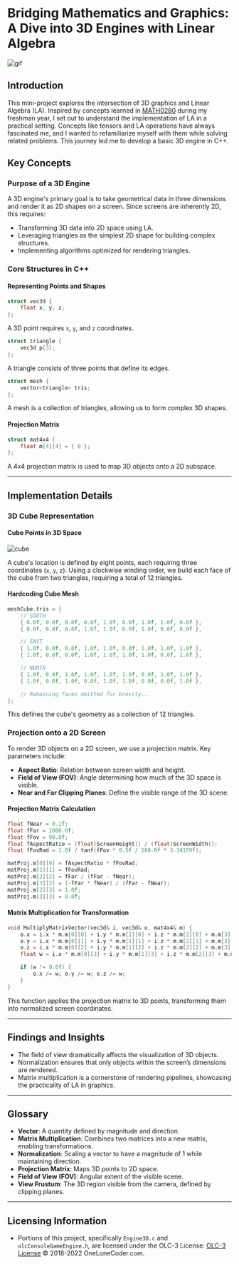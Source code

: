 # Bridging Mathematics and Graphics: A Dive into 3D Engines with Linear Algebra

![gif](https://github.com/user-attachments/assets/e739e446-7e70-4158-8abf-1b3d9dcc05d3)

## Introduction

This mini-project explores the intersection of 3D graphics and Linear Algebra (LA). Inspired by concepts learned in [MATH0280](https://catalog.upp.pitt.edu/preview_course_nopop.php?catoid=5&coid=6923) during my freshman year, I set out to understand the implementation of LA in a practical setting. Concepts like tensors and LA operations have always fascinated me, and I wanted to refamiliarize myself with them while solving related problems. This journey led me to develop a basic 3D engine in C++.

## Key Concepts

### Purpose of a 3D Engine
A 3D engine's primary goal is to take geometrical data in three dimensions and render it as 2D shapes on a screen. Since screens are inherently 2D, this requires:

- Transforming 3D data into 2D space using LA.
- Leveraging triangles as the simplest 2D shape for building complex structures.
- Implementing algorithms optimized for rendering triangles.

### Core Structures in C++

#### Representing Points and Shapes
```cpp
struct vec3d {
    float x, y, z;
};
```
A 3D point requires `x`, `y`, and `z` coordinates.

```cpp
struct triangle {
    vec3d p[3];
};
```
A triangle consists of three points that define its edges.

```cpp
struct mesh {
    vector<triangle> tris;
};
```
A mesh is a collection of triangles, allowing us to form complex 3D shapes.

#### Projection Matrix
```cpp
struct mat4x4 {
    float m[4][4] = { 0 };
};
```
A 4x4 projection matrix is used to map 3D objects onto a 2D subspace.

---

## Implementation Details

### 3D Cube Representation
#### Cube Points in 3D Space
![cube](https://www.math.brown.edu/tbanchof/Beyond3d/Images/chapter8/image04.jpg)

A cube's location is defined by eight points, each requiring three coordinates (`x`, `y`, `z`). Using a clockwise winding order, we build each face of the cube from two triangles, requiring a total of 12 triangles.

#### Hardcoding Cube Mesh
```cpp
meshCube.tris = {
    // SOUTH
    { 0.0f, 0.0f, 0.0f, 0.0f, 1.0f, 0.0f, 1.0f, 1.0f, 0.0f },
    { 0.0f, 0.0f, 0.0f, 1.0f, 1.0f, 0.0f, 1.0f, 0.0f, 0.0f },

    // EAST
    { 1.0f, 0.0f, 0.0f, 1.0f, 1.0f, 0.0f, 1.0f, 1.0f, 1.0f },
    { 1.0f, 0.0f, 0.0f, 1.0f, 1.0f, 1.0f, 1.0f, 0.0f, 1.0f },

    // NORTH
    { 1.0f, 0.0f, 1.0f, 1.0f, 1.0f, 1.0f, 0.0f, 1.0f, 1.0f },
    { 1.0f, 0.0f, 1.0f, 0.0f, 1.0f, 1.0f, 0.0f, 0.0f, 1.0f },

    // Remaining faces omitted for brevity...
};
```
This defines the cube's geometry as a collection of 12 triangles.

### Projection onto a 2D Screen

To render 3D objects on a 2D screen, we use a projection matrix. Key parameters include:

- **Aspect Ratio**: Relation between screen width and height.
- **Field of View (FOV)**: Angle determining how much of the 3D space is visible.
- **Near and Far Clipping Planes**: Define the visible range of the 3D scene.

#### Projection Matrix Calculation
```cpp
float fNear = 0.1f;
float fFar = 1000.0f;
float fFov = 90.0f;
float fAspectRatio = (float)ScreenHeight() / (float)ScreenWidth();
float fFovRad = 1.0f / tanf(fFov * 0.5f / 180.0f * 3.14159f);

matProj.m[0][0] = fAspectRatio * fFovRad;
matProj.m[1][1] = fFovRad;
matProj.m[2][2] = fFar / (fFar - fNear);
matProj.m[3][2] = (-fFar * fNear) / (fFar - fNear);
matProj.m[2][3] = 1.0f;
matProj.m[3][3] = 0.0f;
```

#### Matrix Multiplication for Transformation
```cpp
void MultiplyMatrixVector(vec3d& i, vec3d& o, mat4x4& m) {
    o.x = i.x * m.m[0][0] + i.y * m.m[1][0] + i.z * m.m[2][0] + m.m[3][0];
    o.y = i.x * m.m[0][1] + i.y * m.m[1][1] + i.z * m.m[2][1] + m.m[3][1];
    o.z = i.x * m.m[0][2] + i.y * m.m[1][2] + i.z * m.m[2][2] + m.m[3][2];
    float w = i.x * m.m[0][3] + i.y * m.m[1][3] + i.z * m.m[2][3] + m.m[3][3];

    if (w != 0.0f) {
        o.x /= w; o.y /= w; o.z /= w;
    }
}
```
This function applies the projection matrix to 3D points, transforming them into normalized screen coordinates.

---

## Findings and Insights
- The field of view dramatically affects the visualization of 3D objects.
- Normalization ensures that only objects within the screen’s dimensions are rendered.
- Matrix multiplication is a cornerstone of rendering pipelines, showcasing the practicality of LA in graphics.

---

## Glossary

- **Vector**: A quantity defined by magnitude and direction.
- **Matrix Multiplication**: Combines two matrices into a new matrix, enabling transformations.
- **Normalization**: Scaling a vector to have a magnitude of 1 while maintaining direction.
- **Projection Matrix**: Maps 3D points to 2D space.
- **Field of View (FOV)**: Angular extent of the visible scene.
- **View Frustum**: The 3D region visible from the camera, defined by clipping planes.

---

## Licensing Information

- Portions of this project, specifically `Engine3D.c` and `olcConsoleGameEngine.h`, are licensed under the OLC-3 License:
  [OLC-3 License](https://github.com/OneLoneCoder/Javidx9/blob/master/LICENCE.md)
  © 2018-2022 OneLoneCoder.com.

